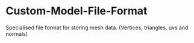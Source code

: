 # Custom-Model-File-Format
Specialised file format for storing mesh data. (Vertices, triangles, uvs and normals)
